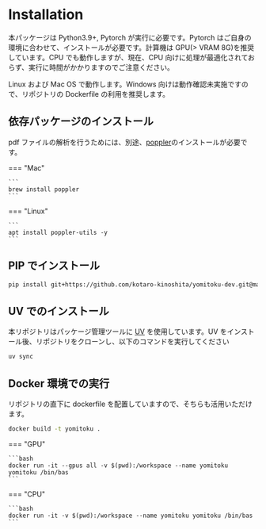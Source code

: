 # Installation

本パッケージは Python3.9+, Pytorch が実行に必要です。Pytorch はご自身の環境に合わせて、インストールが必要です。計算機は GPU(> VRAM 8G)を推奨しています。CPU でも動作しますが、現在、CPU 向けに処理が最適化されておらず、実行に時間がかかりますのでご注意ください。

Linux および Mac OS で動作します。Windows 向けは動作確認未実施ですので、リポジトリの Dockerfile の利用を推奨します。

## 依存パッケージのインストール

pdf ファイルの解析を行うためには、別途、[poppler](https://poppler.freedesktop.org/)のインストールが必要です。

=== "Mac"

    ```
    brew install poppler
    ```

=== "Linux"

    ```
    apt install poppler-utils -y
    ```

## PIP でインストール

```bash
pip install git+https://github.com/kotaro-kinoshita/yomitoku-dev.git@main
```

## UV でのインストール

本リポジトリはパッケージ管理ツールに [UV](https://docs.astral.sh/uv/) を使用しています。UV をインストール後、リポジトリをクローンし、以下のコマンドを実行してください

```bash
uv sync
```

## Docker 環境での実行

リポジトリの直下に dockerfile を配置していますので、そちらも活用いただけます。

```bash
docker build -t yomitoku .
```

=== "GPU"

    ```bash
    docker run -it --gpus all -v $(pwd):/workspace --name yomitoku yomitoku /bin/bas
    ```

=== "CPU"

    ```bash
    docker run -it -v $(pwd):/workspace --name yomitoku yomitoku /bin/bas
    ```
